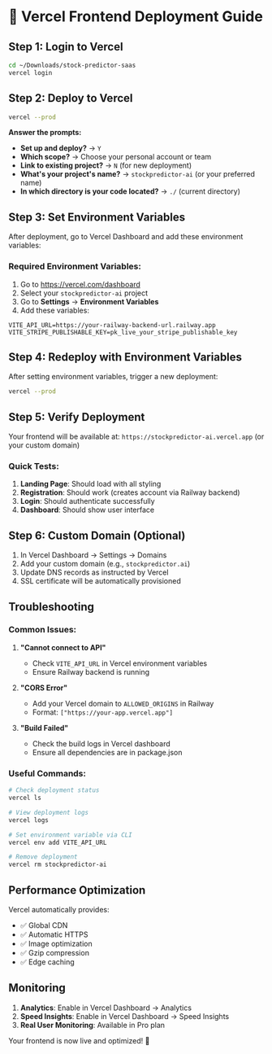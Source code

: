 # 🚀 Vercel Frontend Deployment Guide

## Step 1: Login to Vercel

```bash
cd ~/Downloads/stock-predictor-saas
vercel login
```

## Step 2: Deploy to Vercel

```bash
vercel --prod
```

**Answer the prompts:**
- **Set up and deploy?** → `Y`
- **Which scope?** → Choose your personal account or team
- **Link to existing project?** → `N` (for new deployment)
- **What's your project's name?** → `stockpredictor-ai` (or your preferred name)
- **In which directory is your code located?** → `./` (current directory)

## Step 3: Set Environment Variables

After deployment, go to Vercel Dashboard and add these environment variables:

### Required Environment Variables:

1. Go to https://vercel.com/dashboard
2. Select your `stockpredictor-ai` project
3. Go to **Settings** → **Environment Variables**
4. Add these variables:

```env
VITE_API_URL=https://your-railway-backend-url.railway.app
VITE_STRIPE_PUBLISHABLE_KEY=pk_live_your_stripe_publishable_key
```

## Step 4: Redeploy with Environment Variables

After setting environment variables, trigger a new deployment:

```bash
vercel --prod
```

## Step 5: Verify Deployment

Your frontend will be available at:
`https://stockpredictor-ai.vercel.app` (or your custom domain)

### Quick Tests:
1. **Landing Page**: Should load with all styling
2. **Registration**: Should work (creates account via Railway backend)
3. **Login**: Should authenticate successfully
4. **Dashboard**: Should show user interface

## Step 6: Custom Domain (Optional)

1. In Vercel Dashboard → Settings → Domains
2. Add your custom domain (e.g., `stockpredictor.ai`)
3. Update DNS records as instructed by Vercel
4. SSL certificate will be automatically provisioned

## Troubleshooting

### Common Issues:

1. **"Cannot connect to API"**
   - Check `VITE_API_URL` in Vercel environment variables
   - Ensure Railway backend is running

2. **"CORS Error"**
   - Add your Vercel domain to `ALLOWED_ORIGINS` in Railway
   - Format: `["https://your-app.vercel.app"]`

3. **"Build Failed"**
   - Check the build logs in Vercel dashboard
   - Ensure all dependencies are in package.json

### Useful Commands:

```bash
# Check deployment status
vercel ls

# View deployment logs
vercel logs

# Set environment variable via CLI
vercel env add VITE_API_URL

# Remove deployment
vercel rm stockpredictor-ai
```

## Performance Optimization

Vercel automatically provides:
- ✅ Global CDN
- ✅ Automatic HTTPS
- ✅ Image optimization
- ✅ Gzip compression
- ✅ Edge caching

## Monitoring

1. **Analytics**: Enable in Vercel Dashboard → Analytics
2. **Speed Insights**: Enable in Vercel Dashboard → Speed Insights
3. **Real User Monitoring**: Available in Pro plan

Your frontend is now live and optimized! 🎉